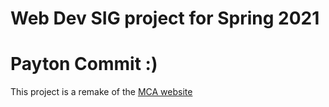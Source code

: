 # Web Dev SIG project for Spring 2021
# Payton Commit :)

This project is a remake of the [MCA website](http://mca.missouri.edu/)
